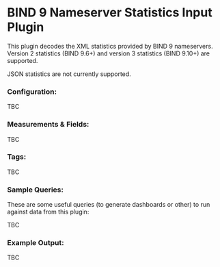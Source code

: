 # BIND 9 Nameserver Statistics Input Plugin

This plugin decodes the XML statistics provided by BIND 9 nameservers. Version 2 statistics
(BIND 9.6+) and version 3 statistics (BIND 9.10+) are supported.

JSON statistics are not currently supported.

### Configuration:

TBC

### Measurements & Fields:

TBC

### Tags:

TBC

### Sample Queries:

These are some useful queries (to generate dashboards or other) to run against data from this plugin:

TBC

### Example Output:

TBC
